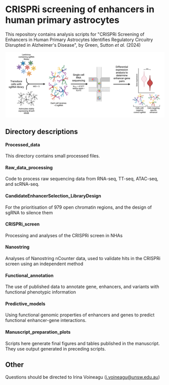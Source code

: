 # CRISPRi screening of enhancers in human primary astrocytes

This repository contains analysis scripts for "CRISPRi Screening of Enhancers in Human Primary Astrocytes Identifies Regulatory Circuitry Disrupted in Alzheimer's Disease", by Green, Sutton *et al.* (2024)

![Project overview, adapted from Figure 1D](README_image.png?raw=true "Title")



## Directory descriptions
#### Processed_data
This directory contains small processed files.


#### Raw_data_processing
Code to process raw sequencing data from RNA-seq, TT-seq, ATAC-seq, and scRNA-seq.

#### CandidateEnhancerSelection_LibraryDesign
For the prioritisation of 979 open chromatin regions, and the design of sgRNA to silence them

#### CRISPRi_screen
Processing and analyses of the CRISPRi screen in NHAs

#### Nanostring
Analyses of Nanostring nCounter data, used to validate hits in the CRISPRi screen using an independent method

#### Functional_annotation
The use of published data to annotate gene, enhancers, and variants with functional phenotypic information

#### Predictive_models
Using functional genomic properties of enhancers and genes to predict functional enhancer-gene interactions.

#### Manuscript_preparation_plots

Scripts here generate final figures and tables published in the manuscript. They use output generated in preceding scripts.


## Other
Questions should be directed to Irina Voineagu (i.voineagu@unsw.edu.au)
